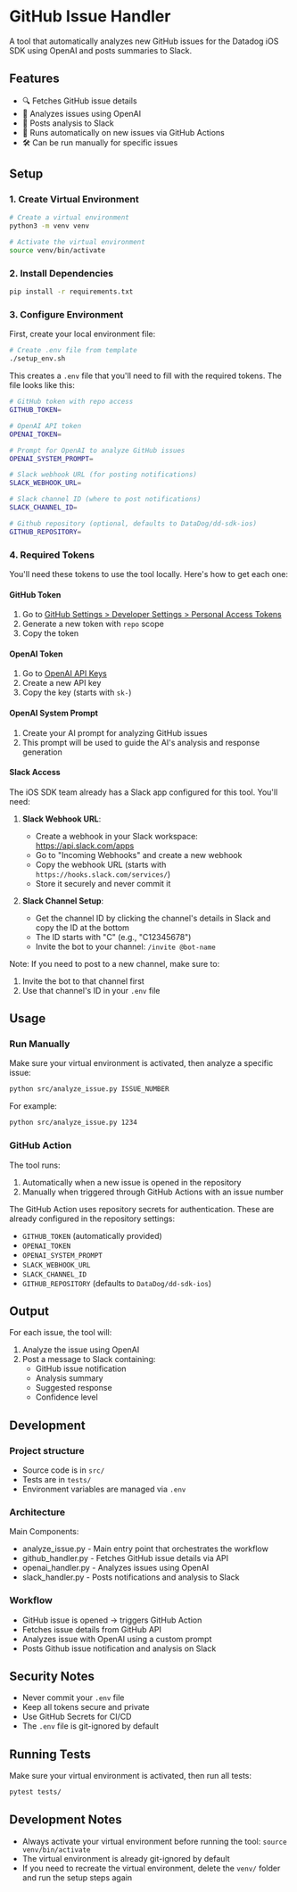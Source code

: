 # GitHub Issue Handler

A tool that automatically analyzes new GitHub issues for the Datadog iOS SDK using OpenAI and posts summaries to Slack.

## Features

- 🔍 Fetches GitHub issue details
- 🤖 Analyzes issues using OpenAI
- 💬 Posts analysis to Slack
- 🔄 Runs automatically on new issues via GitHub Actions
- 🛠️ Can be run manually for specific issues

## Setup

### 1. Create Virtual Environment

```bash
# Create a virtual environment
python3 -m venv venv

# Activate the virtual environment
source venv/bin/activate
```

### 2. Install Dependencies

```bash
pip install -r requirements.txt
```

### 3. Configure Environment

First, create your local environment file:
```bash
# Create .env file from template
./setup_env.sh
```

This creates a `.env` file that you'll need to fill with the required tokens. The file looks like this:
```bash
# GitHub token with repo access
GITHUB_TOKEN=

# OpenAI API token
OPENAI_TOKEN=

# Prompt for OpenAI to analyze GitHub issues
OPENAI_SYSTEM_PROMPT=

# Slack webhook URL (for posting notifications)
SLACK_WEBHOOK_URL=

# Slack channel ID (where to post notifications)
SLACK_CHANNEL_ID=

# Github repository (optional, defaults to DataDog/dd-sdk-ios)
GITHUB_REPOSITORY=
```

### 4. Required Tokens

You'll need these tokens to use the tool locally. Here's how to get each one:

#### GitHub Token
1. Go to [GitHub Settings > Developer Settings > Personal Access Tokens](https://github.com/settings/tokens)
2. Generate a new token with `repo` scope
3. Copy the token

#### OpenAI Token
1. Go to [OpenAI API Keys](https://platform.openai.com/api-keys)
2. Create a new API key
3. Copy the key (starts with `sk-`)

#### OpenAI System Prompt
1. Create your AI prompt for analyzing GitHub issues
2. This prompt will be used to guide the AI's analysis and response generation

#### Slack Access
The iOS SDK team already has a Slack app configured for this tool. You'll need:

1. **Slack Webhook URL**:
   - Create a webhook in your Slack workspace: https://api.slack.com/apps
   - Go to "Incoming Webhooks" and create a new webhook
   - Copy the webhook URL (starts with `https://hooks.slack.com/services/`)
   - Store it securely and never commit it

2. **Slack Channel Setup**:
   - Get the channel ID by clicking the channel's details in Slack and copy the ID at the bottom
   - The ID starts with "C" (e.g., "C12345678")
   - Invite the bot to your channel: `/invite @bot-name`

Note: If you need to post to a new channel, make sure to:
1. Invite the bot to that channel first
2. Use that channel's ID in your `.env` file

## Usage

### Run Manually

Make sure your virtual environment is activated, then analyze a specific issue:
```bash
python src/analyze_issue.py ISSUE_NUMBER
```

For example:
```bash
python src/analyze_issue.py 1234
```

### GitHub Action

The tool runs:
1. Automatically when a new issue is opened in the repository
2. Manually when triggered through GitHub Actions with an issue number

The GitHub Action uses repository secrets for authentication. These are already configured in the repository settings:
- `GITHUB_TOKEN` (automatically provided)
- `OPENAI_TOKEN`
- `OPENAI_SYSTEM_PROMPT`
- `SLACK_WEBHOOK_URL`
- `SLACK_CHANNEL_ID`
- `GITHUB_REPOSITORY` (defaults to `DataDog/dd-sdk-ios`)

## Output

For each issue, the tool will:
1. Analyze the issue using OpenAI
2. Post a message to Slack containing:
   - GitHub issue notification
   - Analysis summary
   - Suggested response
   - Confidence level

## Development

### Project structure

- Source code is in `src/`
- Tests are in `tests/`
- Environment variables are managed via `.env`

### Architecture

Main Components:
- analyze_issue.py - Main entry point that orchestrates the workflow
- github_handler.py - Fetches GitHub issue details via API
- openai_handler.py - Analyzes issues using OpenAI
- slack_handler.py - Posts notifications and analysis to Slack

### Workflow 

- GitHub issue is opened → triggers GitHub Action
- Fetches issue details from GitHub API
- Analyzes issue with OpenAI using a custom prompt
- Posts Github issue notification and analysis on Slack

## Security Notes

- Never commit your `.env` file
- Keep all tokens secure and private
- Use GitHub Secrets for CI/CD
- The `.env` file is git-ignored by default

## Running Tests

Make sure your virtual environment is activated, then run all tests:
```bash
pytest tests/
```

## Development Notes

- Always activate your virtual environment before running the tool: `source venv/bin/activate`
- The virtual environment is already git-ignored by default
- If you need to recreate the virtual environment, delete the `venv/` folder and run the setup steps again
